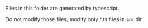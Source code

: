 Files in this folder are generated by typescript.

Do not modify those files, modify only *.ts files in `src` dir.